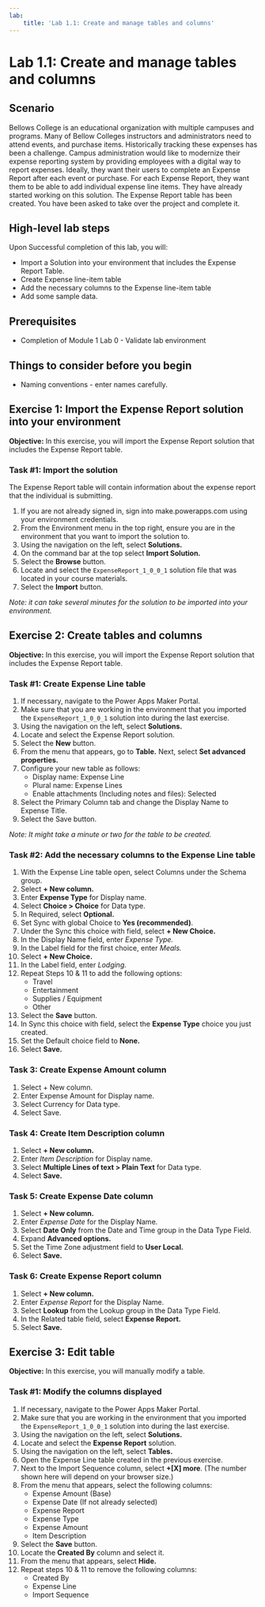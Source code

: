 ```yaml
---
lab:
    title: 'Lab 1.1: Create and manage tables and columns'
---
```


# Lab 1.1: Create and manage tables and columns

## Scenario
Bellows College is an educational organization with multiple campuses and programs. Many of Bellow Colleges instructors and administrators need to attend events, and purchase items. Historically tracking these expenses has been a challenge.
Campus administration would like to modernize their expense reporting system by providing employees with a digital way to report expenses.
Ideally, they want their users to complete an Expense Report after each event or purchase. For each Expense Report, they want them to be able to add individual expense line items. They have already started working on this solution. The Expense Report table has been created. You have been asked to take over the project and complete it.

## High-level lab steps
Upon Successful completion of this lab, you will:
- Import a Solution into your environment that includes the Expense Report Table.
- Create Expense line-item table
- Add the necessary columns to the Expense line-item table
- Add some sample data.

## Prerequisites
- Completion of Module 1 Lab 0 - Validate lab environment

## Things to consider before you begin
- Naming conventions - enter names carefully.

## Exercise 1: Import the Expense Report solution into your environment
**Objective:** In this exercise, you will import the Expense Report solution that includes the Expense Report table.

### Task #1: Import the solution
The Expense Report table will contain information about the expense report that the individual is submitting.
1. If you are not already signed in, sign into make.powerapps.com using your environment credentials.
2. From the Environment menu in the top right, ensure you are in the environment that you want to import the solution to.
3. Using the navigation on the left, select **Solutions.**
4. On the command bar at the top select **Import Solution.**
5. Select the **Browse** button.
6. Locate and select the `ExpenseReport_1_0_0_1` solution file that was located in your course materials.
7. Select the **Import** button.

*Note: it can take several minutes for the solution to be imported into your environment.*

## Exercise 2: Create tables and columns
**Objective:** In this exercise, you will import the Expense Report solution that includes the Expense Report table.

### Task #1: Create Expense Line table
1. If necessary, navigate to the Power Apps Maker Portal.
2. Make sure that you are working in the environment that you imported the `ExpenseReport_1_0_0_1` solution into during the last exercise.
3. Using the navigation on the left, select **Solutions.**
4. Locate and select the Expense Report solution.
5. Select the **New** button.
6. From the menu that appears, go to **Table.** Next, select **Set advanced properties.**
7. Configure your new table as follows:
   - Display name: Expense Line
   - Plural name: Expense Lines
   - Enable attachments (Including notes and files): Selected
8. Select the Primary Column tab and change the Display Name to Expense Title.
9. Select the Save button.

*Note: It might take a minute or two for the table to be created.*

### Task #2: Add the necessary columns to the Expense Line table
1. With the Expense Line table open, select Columns under the Schema group.
2. Select **+ New column.**
3. Enter **Expense Type** for Display name.
4. Select **Choice > Choice** for Data type.
5. In Required, select **Optional.**
6. Set Sync with global Choice to **Yes (recommended)**.
7. Under the Sync this choice with field, select **+ New Choice.**
8. In the Display Name field, enter *Expense Type.*
9. In the Label field for the first choice, enter *Meals.*
10. Select **+ New Choice.**
11. In the Label field, enter *Lodging.*
12. Repeat Steps 10 & 11 to add the following options:
    - Travel
    - Entertainment
    - Supplies / Equipment
    - Other
13. Select the **Save** button.
14. In Sync this choice with field, select the **Expense Type** choice you just created.
15. Set the Default choice field to **None.**
16. Select **Save.**

### Task 3: Create Expense Amount column
1. Select + New column.
2. Enter Expense Amount for Display name.
3. Select Currency for Data type.
4. Select Save.

### Task 4: Create Item Description column
1. Select **+ New column.**
2. Enter *Item Description* for Display name.
3. Select **Multiple Lines of text > Plain Text** for Data type.
4. Select **Save.**

### Task 5: Create Expense Date column
1. Select **+ New column.**
2. Enter *Expense Date* for the Display Name.
3. Select **Date Only** from the Date and Time group in the Data Type Field.
4. Expand **Advanced options.**
5. Set the Time Zone adjustment field to **User Local.**
6. Select **Save.**

### Task 6: Create Expense Report column
1. Select **+ New column.**
2. Enter *Expense Report* for the Display Name.
3. Select **Lookup** from the Lookup group in the Data Type Field.
4. In the Related table field, select **Expense Report.**
5. Select **Save.**

## Exercise 3: Edit table
**Objective:** In this exercise, you will manually modify a table.

### Task #1: Modify the columns displayed
1. If necessary, navigate to the Power Apps Maker Portal.
2. Make sure that you are working in the environment that you imported the `ExpenseReport_1_0_0_1` solution into during the last exercise.
3. Using the navigation on the left, select **Solutions.**
4. Locate and select the **Expense Report** solution.
5. Using the navigation on the left, select **Tables.**
6. Open the Expense Line table created in the previous exercise.
7. Next to the Import Sequence column, select **+[X] more**. (The number shown here will depend on your browser size.)
8. From the menu that appears, select the following columns:
   - Expense Amount (Base)
   - Expense Date (If not already selected)
   - Expense Report
   - Expense Type
   - Expense Amount
   - Item Description
9. Select the **Save** button.
10. Locate the **Created By** column and select it.
11. From the menu that appears, select **Hide.**
12. Repeat steps 10 & 11 to remove the following columns:
    - Created By
    - Expense Line
    - Import Sequence
